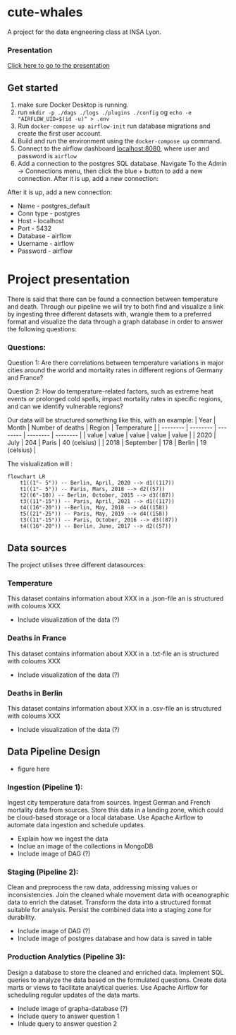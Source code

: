 # cute-whales
A project for the data engneering class at INSA Lyon.

### Presentation
[Click here to go to the presentation](presentation.md)

## Get started
1. make sure Docker Desktop is running.
2. run `mkdir -p ./dags ./logs ./plugins ./config` og `echo -e "AIRFLOW_UID=$(id -u)" > .env`
3. Run `docker-compose up airflow-init` run database migrations and create the first user account.
4. Build and run the environment using the `docker-compose up` command.
5. Connect to the airflow dashboard [localhost:8080](http://localhost:8080/), where user and password is `airflow`
6. Add a connection to the postgres SQL database. Navigate To the Admin -> Connections menu, then click the blue + button to add a new connection.
After it is up, add a new connection:

After it is up, add a new connection:

* Name - postgres_default
* Conn type - postgres
* Host - localhost
* Port - 5432
* Database - airflow
* Username - airflow
* Password - airflow


# Project presentation
There is said that there can be found a connection between temperature and death. Through our pipeline 
we will try to both find and visualize a link by ingesting three different datasets with, wrangle them to a preferred format and visualize the data through a graph database in order to answer the following questions: 

### Questions:

Question 1: Are there correlations between temperature variations in major cities around the world and mortality rates in different regions of Germany and France?

Question 2: How do temperature-related factors, such as extreme heat events or prolonged cold spells, impact mortality rates in specific regions, and can we identify vulnerable regions?

Our data will be structured something like this, with an example:
| Year | Month | Number of deaths | Region | Temperature | 
| -------- | -------- | -------- | -------- | -------- |
| value  | value   | value  | value   | value  |
| 2020  | July   | 204   | Paris   | 40 (celsius)   |
| 2018  | September   | 178   | Berlin   | 19 (celsius)   |

The vislualization will :
```mermaid
flowchart LR
    t1((1°- 5°)) -- Berlin, April, 2020 --> d1((117))
    t1((1°- 5°)) -- Paris, Mars, 2018 --> d2((57))
    t2((6°-10)) -- Berlin, October, 2015 --> d3((87))
    t3((11°-15°)) -- Paris, April, 2021 --> d1((117))
    t4((16°-20°)) --Berlin, May, 2018 --> d4((158))
    t5((21°-25°)) -- Paris, May, 2019 --> d4((158)) 
    t3((11°-15°)) -- Paris, October, 2016 --> d3((87))
    t4((16°-20°)) -- Berlin, June, 2017 --> d2((57))
```

## Data sources
The project utilises three different datasources:

### Temperature 
This dataset contains information about XXX in a .json-file an is structured with coloums XXX
- Include visualization of the data (?)

### Deaths in France
This dataset contains information about XXX in a .txt-file an is structured with coloums XXX
- Include visualization of the data (?)

### Deaths in Berlin
This dataset contains information about XXX in a .csv-file an is structured with coloums XXX
- Include visualization of the data (?)

## Data Pipeline Design
- figure here

### Ingestion (Pipeline 1):
Ingest city temperature data from sources.
Ingest German and French mortality data from sources.
Store this data in a landing zone, which could be cloud-based storage or a local database.
Use Apache Airflow to automate data ingestion and schedule updates.

- Explain how we ingest the data
- Inclue an image of the collections in MongoDB
- Include image of DAG (?)

### Staging (Pipeline 2):
Clean and preprocess the raw data, addressing missing values or inconsistencies.
Join the cleaned whale movement data with oceanographic data to enrich the dataset.
Transform the data into a structured format suitable for analysis.
Persist the combined data into a staging zone for durability.

- Include image of DAG (?)
- Include image of postgres database and how data is saved in table

### Production Analytics (Pipeline 3):
Design a database to store the cleaned and enriched data.
Implement SQL queries to analyze the data based on the formulated questions.
Create data marts or views to facilitate analytical queries.
Use Apache Airflow for scheduling regular updates of the data marts.

- Include image of grapha-database (?)
- Include query to answer question 1
- Inlude query to answer question 2
